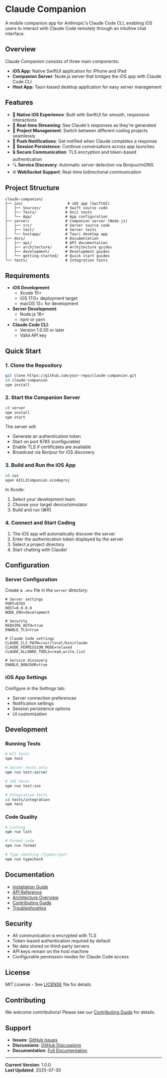 # Claude Companion

A mobile companion app for Anthropic's Claude Code CLI, enabling iOS users to interact with Claude Code remotely through an intuitive chat interface.

## Overview

Claude Companion consists of three main components:
- **iOS App**: Native SwiftUI application for iPhone and iPad
- **Companion Server**: Node.js server that bridges the iOS app with Claude Code CLI
- **Host App**: Tauri-based desktop application for easy server management

## Features

- 📱 **Native iOS Experience**: Built with SwiftUI for smooth, responsive interactions
- 🔄 **Real-time Streaming**: See Claude's responses as they're generated
- 📂 **Project Management**: Switch between different coding projects seamlessly
- 🔔 **Push Notifications**: Get notified when Claude completes a response
- 💾 **Session Persistence**: Continue conversations across app launches
- 🔒 **Secure Communication**: TLS encryption and token-based authentication
- 🔍 **Service Discovery**: Automatic server detection via Bonjour/mDNS
- 🌐 **WebSocket Support**: Real-time bidirectional communication

## Project Structure

```
claude-companion/
├── ios/                    # iOS app (SwiftUI)
│   ├── Sources/           # Swift source code
│   ├── Tests/             # Unit tests
│   └── App/               # App configuration
├── server/                # Companion server (Node.js)
│   ├── src/               # Server source code
│   ├── test/              # Server tests
│   └── hostapp/           # Tauri desktop app
├── docs/                  # Documentation
│   ├── api/               # API documentation
│   ├── architecture/      # Architecture guides
│   ├── development/       # Development guides
│   └── getting-started/   # Quick start guides
└── tests/                 # Integration tests
```

## Requirements

- **iOS Development**: 
  - Xcode 15+
  - iOS 17.0+ deployment target
  - macOS 13+ for development
- **Server Development**: 
  - Node.js 18+
  - npm or yarn
- **Claude Code CLI**: 
  - Version 1.0.55 or later
  - Valid API key

## Quick Start

### 1. Clone the Repository
```bash
git clone https://github.com/your-repo/claude-companion.git
cd claude-companion
npm install
```

### 2. Start the Companion Server
```bash
cd server
npm install
npm start
```

The server will:
- Generate an authentication token
- Start on port 8765 (configurable)
- Enable TLS if certificates are available
- Broadcast via Bonjour for iOS discovery

### 3. Build and Run the iOS App
```bash
cd ios
open AICLICompanion.xcodeproj
```

In Xcode:
1. Select your development team
2. Choose your target device/simulator
3. Build and run (⌘R)

### 4. Connect and Start Coding
1. The iOS app will automatically discover the server
2. Enter the authentication token displayed by the server
3. Select a project directory
4. Start chatting with Claude!

## Configuration

### Server Configuration
Create a `.env` file in the `server` directory:

```env
# Server settings
PORT=8765
HOST=0.0.0.0
NODE_ENV=development

# Security
REQUIRE_AUTH=true
ENABLE_TLS=true

# Claude Code settings
CLAUDE_CLI_PATH=/usr/local/bin/claude
CLAUDE_PERMISSION_MODE=relaxed
CLAUDE_ALLOWED_TOOLS=read,write,list

# Service discovery
ENABLE_BONJOUR=true
```

### iOS App Settings
Configure in the Settings tab:
- Server connection preferences
- Notification settings
- Session persistence options
- UI customization

## Development

### Running Tests

```bash
# All tests
npm test

# Server tests only
npm run test:server

# iOS tests
npm run test:ios

# Integration tests
cd tests/integration
npm test
```

### Code Quality

```bash
# Linting
npm run lint

# Format code
npm run format

# Type checking (TypeScript)
npm run typecheck
```

## Documentation

- [Installation Guide](./docs/getting-started/installation.md)
- [API Reference](./docs/api/rest-api.md)
- [Architecture Overview](./docs/architecture/overview.md)
- [Contributing Guide](./docs/development/contributing.md)
- [Troubleshooting](./docs/getting-started/troubleshooting.md)

## Security

- All communication is encrypted with TLS
- Token-based authentication required by default
- No data stored on third-party servers
- API keys remain on the host machine
- Configurable permission modes for Claude Code access

## License

MIT License - See [LICENSE](LICENSE) file for details

## Contributing

We welcome contributions! Please see our [Contributing Guide](./docs/development/contributing.md) for details.

## Support

- **Issues**: [GitHub Issues](https://github.com/your-repo/claude-companion/issues)
- **Discussions**: [GitHub Discussions](https://github.com/your-repo/claude-companion/discussions)
- **Documentation**: [Full Documentation](./docs/README.md)

---

**Current Version**: 1.0.0  
**Last Updated**: 2025-07-30